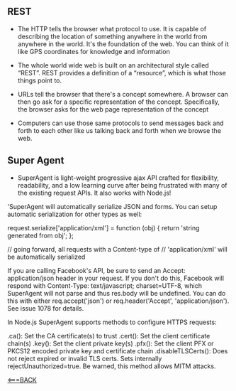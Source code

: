 ## REST

- The HTTP tells the browser what protocol to use. It is capable of describing the location of something anywhere in the world from anywhere in the world. It's the foundation of the web. You can think of it like GPS coordinates for knowledge and information

-  The whole world wide web is built on an architectural style called “REST”. REST provides a definition of a “resource”, which is what those things point to.

- URLs tell the browser that there's a concept somewhere. A browser can then go ask for a specific representation of the concept. Specifically, the browser asks for the web page representation of the concept

- Computers can use those same protocols to send messages back and forth to each other like us talking back and forth when we browse the web.

## Super Agent

- SuperAgent is light-weight progressive ajax API crafted for flexibility, readability, and a low learning curve after being frustrated with many of the existing request APIs. It also works with Node.js!

'SuperAgent will automatically serialize JSON and forms. You can setup automatic serialization for other types as well:

request.serialize['application/xml'] = function (obj) {
    return 'string generated from obj';
};

// going forward, all requests with a Content-type of
// 'application/xml' will be automatically serialized

If you are calling Facebook's API, be sure to send an Accept: application/json header in your request. If you don't do this, Facebook will respond with Content-Type: text/javascript; charset=UTF-8, which SuperAgent will not parse and thus res.body will be undefined. You can do this with either req.accept('json') or req.header('Accept', 'application/json'). See issue 1078 for details.

In Node.js SuperAgent supports methods to configure HTTPS requests:

.ca(): Set the CA certificate(s) to trust
.cert(): Set the client certificate chain(s)
.key(): Set the client private key(s)
.pfx(): Set the client PFX or PKCS12 encoded private key and certificate chain
.disableTLSCerts(): Does not reject expired or invalid TLS certs. Sets internally rejectUnauthorized=true. Be warned, this method allows MITM attacks.

[<===BACK](README.MD)